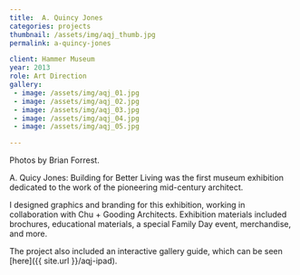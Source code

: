 ```yaml
---
title:  A. Quincy Jones
categories: projects
thumbnail: /assets/img/aqj_thumb.jpg
permalink: a-quincy-jones

client: Hammer Museum
year: 2013
role: Art Direction
gallery:
 - image: /assets/img/aqj_01.jpg
 - image: /assets/img/aqj_02.jpg
 - image: /assets/img/aqj_03.jpg
 - image: /assets/img/aqj_04.jpg
 - image: /assets/img/aqj_05.jpg

---
```


Photos by Brian Forrest.

A. Quicy Jones: Building for Better Living was the first museum exhibition dedicated to the work of the pioneering mid-century architect.

I designed graphics and branding for this exhibition, working in collaboration with Chu + Gooding Architects. Exhibition materials included brochures, educational materials, a special Family Day event, merchandise, and more.

The project also included an interactive gallery guide, which can be seen [here]({{ site.url }}/aqj-ipad).